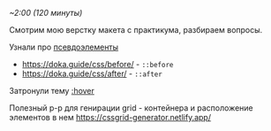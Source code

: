_~2:00 (120 минуты)_

Смотрим мою верстку макета с практикума, разбираем вопросы.

Узнали про [псевдоэлементы](https://doka.guide/css/pseudoelements/)

- https://doka.guide/css/before/ - `::before`
- https://doka.guide/css/after/ - `::after`

Затронули тему [:hover](https://developer.mozilla.org/ru/docs/Web/CSS/:hover)

Полезный р-р для генирации grid - контейнера и расположение элементов в нем
https://cssgrid-generator.netlify.app/
